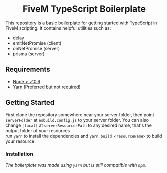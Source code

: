 <h1 align="center">FiveM TypeScript Boilerplate</h1>

This repository is a basic boilerplate for getting started
with TypeScript in FiveM scripting. It contains helpful utilities such as:
* delay
* emitNetPromise (client)
* onNetPromise (server)
* prisma (server)


## Requirements
* [Node > v10.6](https://nodejs.org/en/)
* [Yarn](https://yarnpkg.com/getting-started/install) (Preferred but not required)


## Getting Started
First clone the repository somewhere near your server folder, 
then point `serverFolder` at `esbuild.config.js` to your server folder.
You can also change `[local]` at `serverResourcesPath` to any desired name, that's 
the output folder of your resources  
run `yarn` to install the dependencies and `yarn build <resourceName>` to build your resource


### Installation
*The boilerplate was made using `yarn` but is still compatible with
`npm`.*


